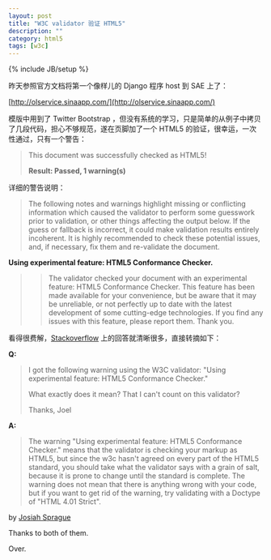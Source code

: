 ```yaml
---
layout: post
title: "W3C validator 验证 HTML5"
description: ""
category: html5
tags: [w3c]
---
```

{% include JB/setup %}

昨天参照官方文档将第一个像样儿的 Django 程序 host 到 SAE 上了：

[http://olservice.sinaapp.com/](http://olservice.sinaapp.com/)

模版中用到了 Twitter Bootstrap ，但没有系统的学习，只是简单的从例子中拷贝了几段代码，担心不够规范，遂在页脚加了一个 HTML5 的验证，很幸运，一次性通过，只有一个警告：

>This document was successfully checked as HTML5!
>
>**Result:	 Passed, 1 warning(s)**

详细的警告说明：

>The following notes and warnings highlight missing or conflicting information which caused the validator to perform some guesswork prior to validation, or other things affecting the output below. If the guess or fallback is incorrect, it could make validation results entirely incoherent. It is highly recommended to check these potential issues, and, if necessary, fix them and re-validate the document.

**Using experimental feature: HTML5 Conformance Checker.**

>>The validator checked your document with an experimental feature: HTML5 Conformance Checker. This feature has been made available for your convenience, but be aware that it may be unreliable, or not perfectly up to date with the latest development of some cutting-edge technologies. If you find any issues with this feature, please report them. Thank you.

看得很费解，[Stackoverflow](http://stackoverflow.com/questions/3989201/html5-conformance-checker) 上的回答就清晰很多，直接转摘如下：

**Q:**

>I got the following warning using the W3C validator: "Using experimental feature: HTML5 Conformance Checker."
>
>What exactly does it mean? That I can't count on this validator?
>
>Thanks, Joel

**A:**

>The warning "Using experimental feature: HTML5 Conformance Checker." means that the validator is checking your markup as HTML5, but since the w3c hasn't agreed on every part of the HTML5 standard, you should take what the validator says with a grain of salt, because it is prone to change until the standard is complete. The warning does not mean that there is anything wrong with your code, but if you want to get rid of the warning, try validating with a Doctype of "HTML 4.01 Strict".

by [Josiah Sprague](http://stackoverflow.com/users/417629/josiah-sprague)

Thanks to both of them.

Over.
